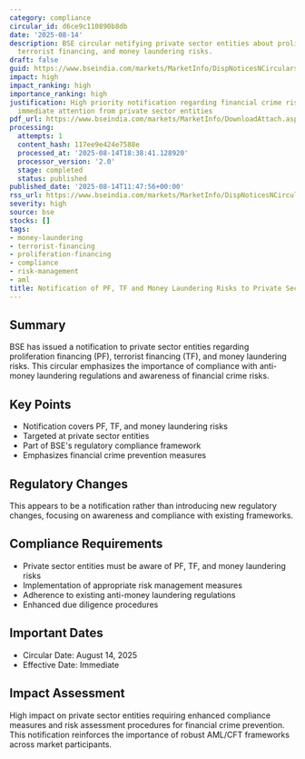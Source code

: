 ```yaml
---
category: compliance
circular_id: d6ce9c110890b8db
date: '2025-08-14'
description: BSE circular notifying private sector entities about proliferation financing,
  terrorist financing, and money laundering risks.
draft: false
guid: https://www.bseindia.com/markets/MarketInfo/DispNoticesNCirculars.aspx?Noticeid={D0F30A2F-CFD8-47A5-B2EE-CD588F2B1100}&noticeno=20250814-39&dt=08/14/2025&icount=39&totcount=67&flag=0
impact: high
impact_ranking: high
importance_ranking: high
justification: High priority notification regarding financial crime risks that require
  immediate attention from private sector entities
pdf_url: https://www.bseindia.com/markets/MarketInfo/DownloadAttach.aspx?id=20250814-39&attachedId=879c5e36-822b-4421-b07e-0af6b524515d
processing:
  attempts: 1
  content_hash: 117ee9e424e7588e
  processed_at: '2025-08-14T18:38:41.128920'
  processor_version: '2.0'
  stage: completed
  status: published
published_date: '2025-08-14T11:47:56+00:00'
rss_url: https://www.bseindia.com/markets/MarketInfo/DispNoticesNCirculars.aspx?Noticeid={D0F30A2F-CFD8-47A5-B2EE-CD588F2B1100}&noticeno=20250814-39&dt=08/14/2025&icount=39&totcount=67&flag=0
severity: high
source: bse
stocks: []
tags:
- money-laundering
- terrorist-financing
- proliferation-financing
- compliance
- risk-management
- aml
title: Notification of PF, TF and Money Laundering Risks to Private Sector Entities
---
```


## Summary

BSE has issued a notification to private sector entities regarding proliferation financing (PF), terrorist financing (TF), and money laundering risks. This circular emphasizes the importance of compliance with anti-money laundering regulations and awareness of financial crime risks.

## Key Points

- Notification covers PF, TF, and money laundering risks
- Targeted at private sector entities
- Part of BSE's regulatory compliance framework
- Emphasizes financial crime prevention measures

## Regulatory Changes

This appears to be a notification rather than introducing new regulatory changes, focusing on awareness and compliance with existing frameworks.

## Compliance Requirements

- Private sector entities must be aware of PF, TF, and money laundering risks
- Implementation of appropriate risk management measures
- Adherence to existing anti-money laundering regulations
- Enhanced due diligence procedures

## Important Dates

- Circular Date: August 14, 2025
- Effective Date: Immediate

## Impact Assessment

High impact on private sector entities requiring enhanced compliance measures and risk assessment procedures for financial crime prevention. This notification reinforces the importance of robust AML/CFT frameworks across market participants.